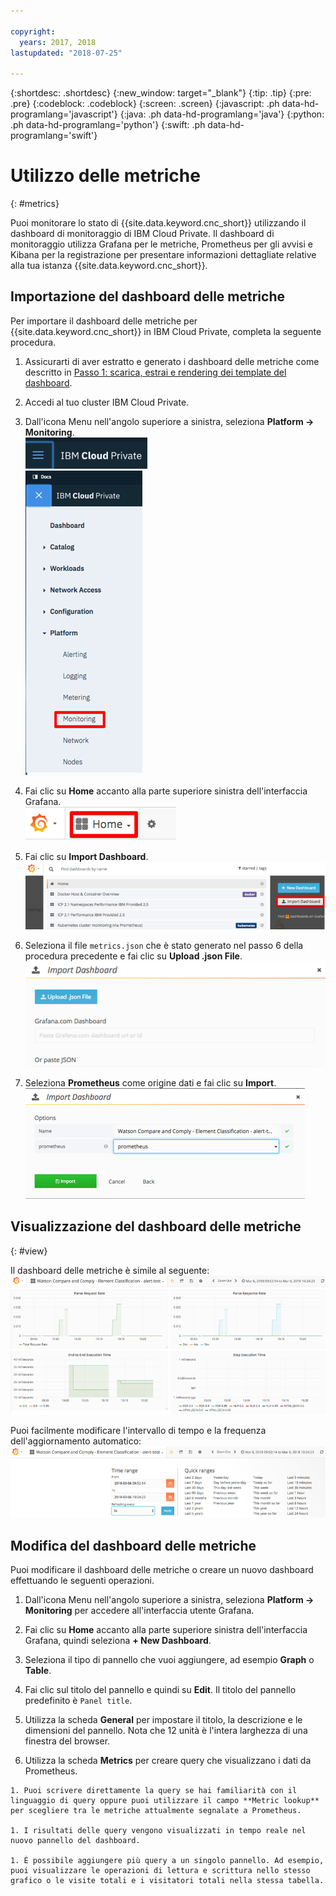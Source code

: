 ```yaml
---

copyright:
  years: 2017, 2018
lastupdated: "2018-07-25"

---
```


{:shortdesc: .shortdesc}
{:new_window: target="_blank"}
{:tip: .tip}
{:pre: .pre}
{:codeblock: .codeblock}
{:screen: .screen}
{:javascript: .ph data-hd-programlang='javascript'}
{:java: .ph data-hd-programlang='java'}
{:python: .ph data-hd-programlang='python'}
{:swift: .ph data-hd-programlang='swift'}

# Utilizzo delle metriche
{: #metrics}

Puoi monitorare lo stato di {{site.data.keyword.cnc_short}} utilizzando il dashboard di monitoraggio di IBM Cloud Private. Il dashboard di monitoraggio utilizza Grafana per le metriche, Prometheus per gli avvisi e Kibana per la registrazione per presentare informazioni dettagliate relative alla tua istanza {{site.data.keyword.cnc_short}}.

## Importazione del dashboard delle metriche

Per importare il dashboard delle metriche per {{site.data.keyword.cnc_short}} in IBM Cloud Private, completa la seguente procedura.

  1. Assicurarti di aver estratto e generato i dashboard delle metriche come descritto in [Passo 1: scarica, estrai e rendering dei template del dashboard](/docs/services/compare-and-comply/monitor.html#monitor).

  1. Accedi al tuo cluster IBM Cloud Private.

  1. Dall'icona Menu nell'angolo superiore a sinistra, seleziona **Platform -> Monitoring**. <br />
      ![Icona Menu di IBM Cloud Private](images/icp-menu.png) <br />
      ![Menu Platform -> Monitoring](images/icp-monitoring.png)

  1. Fai clic su **Home** accanto alla parte superiore sinistra dell'interfaccia Grafana. <br />
      ![Icona Home](images/icp-home.png)

  1. Fai clic su **Import Dashboard**.
      ![Icona Import Dashboard](images/import-dboard.png)

  1. Seleziona il file `metrics.json` che è stato generato nel passo 6 della procedura precedente e fai clic su **Upload .json File**. <br />
      ![Carica il file metrics.json](images/metrics-json.png)

  1. Seleziona **Prometheus** come origine dati e fai clic su **Import**.
       ![Seleziona Prometheus](images/prometheus.png)

## Visualizzazione del dashboard delle metriche
{: #view}

Il dashboard delle metriche è simile al seguente:
![Dashboard delle metriche](images/metrics-dboard.png)

Puoi facilmente modificare l'intervallo di tempo e la frequenza dell'aggiornamento automatico:
  ![Modifica l'intervallo di tempo e la frequenza di aggiornamento](images/dboard-change.png)

## Modifica del dashboard delle metriche

Puoi modificare il dashboard delle metriche o creare un nuovo dashboard effettuando le seguenti operazioni.

  1. Dall'icona Menu nell'angolo superiore a sinistra, seleziona **Platform -> Monitoring** per accedere all'interfaccia utente Grafana.

  1. Fai clic su **Home** accanto alla parte superiore sinistra dell'interfaccia Grafana, quindi seleziona **+ New Dashboard**.

  1. Seleziona il tipo di pannello che vuoi aggiungere, ad esempio **Graph** o **Table**.

  1. Fai clic sul titolo del pannello e quindi su **Edit**. Il titolo del pannello predefinito è `Panel title`.

  1. Utilizza la scheda **General** per impostare il titolo, la descrizione e le dimensioni del pannello. Nota che 12 unità è l'intera larghezza di una finestra del browser.

  1. Utilizza la scheda **Metrics** per creare query che visualizzano i dati da Prometheus.

    1. Puoi scrivere direttamente la query se hai familiarità con il linguaggio di query oppure puoi utilizzare il campo **Metric lookup** per scegliere tra le metriche attualmente segnalate a Prometheus.

    1. I risultati delle query vengono visualizzati in tempo reale nel nuovo pannello del dashboard.

    1. È possibile aggiungere più query a un singolo pannello. Ad esempio, puoi visualizzare le operazioni di lettura e scrittura nello stesso grafico o le visite totali e i visitatori totali nella stessa tabella.
        
